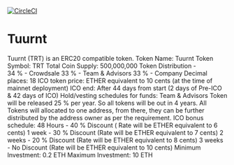 [![CircleCI](https://circleci.com/gh/SecureBlocks/Tuurnt/tree/master.svg?style=svg&circle-token=89cfe548603b386b52428d71bec635a13989b437)](https://circleci.com/gh/SecureBlocks/Tuurnt/tree/master)

# Tuurnt
Tuurnt (TRT) is an ERC20 compatible token.
Token Name: Tuurnt
Token Symbol: TRT
Total Coin Supply: 500,000,000
Token Distribution -  
	34 % - Crowdsale
	33 % - Team & Advisors
	33 % - Company
Decimal places: 18
ICO token price: ETHER equivalent to 10 cents (at the time of mainnet deployment)
ICO end: After 44 days from start (2 days of Pre-ICO & 42 days of ICO)
Hold/vesting  schedules for funds: 
Team & Advisors Token will be released 25 % per year. So all tokens will be out in 4 years. All Tokens will allocated to one address, from there, they can be further distributed by the address owner as per the requirement.
ICO bonus schedule: 
	48 Hours - 40 % Discount ( Rate will be ETHER equivalent to 6 cents)
	1 week - 30 % Discount (Rate will be ETHER equivalent to 7 cents)
  2 weeks - 20 % Discount (Rate will be ETHER equivalent to 8 cents)
  3 weeks - No Discount (Rate will be ETHER equivalent to 10 cents)
Minimum Investment: 0.2 ETH
Maximum Investment: 10 ETH

